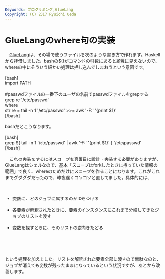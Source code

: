 ```yaml
---
Keywords: プログラミング,GlueLang
Copyright: (C) 2017 Ryuichi Ueda
---
```


# GlueLangのwhere句の実装
　<a href="https://ryuichiueda.github.io/GlueLangDoc_ja/">GlueLang</a>は、その場で使うファイルを次のような書き方で作れます。Haskellから拝借しました。bashの$()がコマンドの引数にあると綺麗に見えないので、whereの中にそういう細かい処理は押し込んでしまおうという意図です。<br />
<br />
[bash]<br />
import PATH<br />
<br />
#passwdファイルの一番下のユーザの名前でpasswdファイルをgrepする<br />
grep re '/etc/passwd'<br />
 where<br />
 str re = tail -n 1 '/etc/passwd' &gt;&gt;= awk '-F:' '{print $1}'<br />
[/bash]<br />
<br />
bashだとこうなります。<br />
<br />
[bash]<br />
grep $( tail -n 1 '/etc/passwd' | awk '-F:' '{print $1}' ) '/etc/passwd'<br />
[/bash]<br />
<br />
　これの実装をするにはスコープを真面目に設計・実装する必要がありますが、GlueLangはシェルなので、基本「スコープはforkしたときに持っていた情報の範囲」で良く、whereのためだけにスコープを作ることになります。これがこれまでグダグダだったので、昨夜遅くコソコソと直してました。具体的には、<br />
<br />
<ul><br />
	<li>変数に、どのジョブに属するのかIDをつける	</li><br />
	<li>各要素が解釈されたときに、要素のインスタンスにこれまで分岐してきたジョブのリストを渡す</li><br />
	<li>変数を探すときに、そのリストの逆向きたどる</li><br />
<br />
</ul><br />
<br />
という処理を加えました。リストを解釈された要素全部に渡すので無駄なのと、ジョブが消えても変数が残ったままになっているという状況ですが、あとから改善します。<br />
<br />

